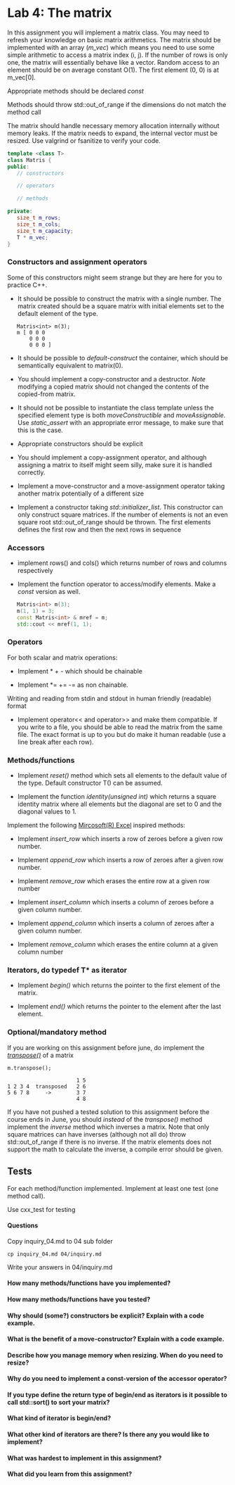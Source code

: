 # Lab 4: The matrix

In this assignment you will implement a matrix class. You may need to refresh
your knowledge on basic matrix arithmetics. The matrix should be implemented
with an array (*m_vec*) which means you need to use some simple arithmetic to access
a matrix index (i, j). If the number of rows is only one, the matrix will essentially
behave like a vector. Random access to an element should be on average constant O(1).
The first element (0, 0) is at m_vec[0].

Appropriate methods should be declared *const*

Methods should throw std::out_of_range if the dimensions do not match the method call

The matrix should handle necessary memory allocation internally without
memory leaks. If the
matrix needs to expand, the internal vector must be resized. Use valgrind or fsanitize
to verify your code.

```c++
template <class T>
class Matris {
public:
   // constructors

   // operators

   // methods

private:
   size_t m_rows;
   size_t m_cols;
   size_t m_capacity;
   T * m_vec;
}
```

### Constructors and assignment operators

Some of this constructors might seem strange but they are here for you to practice C++.


* It should be possible to construct the matrix with a single number. The matrix
  created should be a square matrix with initial elements set to the default element
  of the type.

```
   Matris<int> m(3);
   m [ 0 0 0
       0 0 0
       0 0 0 ]
```

* It should be possible to _default-construct_ the container, which
  should be semantically equivalent to matrix<T>(0).


* You should implement a copy-constructor and a destructor. _Note_ modifying a copied
  matrix should not changed the contents of the copied-from matrix.

*   It should not be possible to instantiate the class template unless the
    specified element type is both *moveConstructible* and
    *moveAssignable*. Use _static_assert_ with an appropriate error message, to
    make sure that this is the case.

* Appropriate constructors should be explicit

* You should implement a copy-assignment operator, and although assigning
  a matrix to itself might seem silly, make sure it is handled correctly.


* Implement a move-constructor and a move-assignment operator taking another
   matrix potentially of a different size


* Implement a constructor taking _std::initializer_list_. This constructor can only
  construct square matrices. If the number of elements is not an even square root
  std::out_of_range should be thrown. The first elements defines the first row and
  then the next rows in sequence



### Accessors

* implement rows() and cols() which returns number of rows and columns respectively

* Implement the function operator to access/modify elements. Make a *const* version as well.

```c++
   Matris<int> m(3);
   m(1, 1) = 3;
   const Matris<int> & mref = m;
   std::cout << mref(1, 1);
```

### Operators

For both scalar and matrix operations:

* Implement * + - which should be chainable

* Implement *= += -= as non chainable.

Writing and reading from stdin and stdout in human friendly (readable) format

* Implement operator<< and operator>> and make them compatible. If you write to a
  file, you should be able to read the matrix from the same file. The exact format
  is up to you but do make it human readable (use a line break after each row).

### Methods/functions

* Implement _reset()_ method which sets all elements to the default value of the type. Default constructor T() can be assumed.

* Implement the function _identity(unsigned int)_ which returns a square identity
  matrix where all elements but
  the diagonal are set to 0 and the diagonal values to 1.

Implement the following [Mircosoft(R) Excel](https://en.wikipedia.org/wiki/Microsoft_Excel) inspired methods:

* Implement *insert_row* which inserts a row of zeroes before a given row number.

* Implement *append_row* which inserts a row of zeroes after a given row number.

* Implement *remove_row* which erases the entire row at a given row number

* Implement *insert_column* which inserts a column of zeroes before a given column number.

* Implement *append_column* which inserts a column of zeroes after a given column number.

* Implement *remove_column* which erases the entire column at a given column number

### Iterators, do typedef T* as iterator

* Implement *begin()* which returns the pointer to the first element of the matrix.

* Implement *end()* which returns the pointer to the element after the last element.

### Optional/mandatory method

If you are working on this assignment before june, do implement
the [_transpose()_](https://en.wikipedia.org/wiki/Transpose) of a matrix

```
m.transpose();

                      1 5
1 2 3 4  transposed   2 6
5 6 7 8     ->        3 7
                      4 8
```

If you have not pushed a tested solution to this assignment before the course
ends in June, you should *instead* of the _transpose()_ method implement
the _inverse_ method which inverses a matrix. Note that only square matrices
can have inverses (although not all do) throw std::out_of_range if there is
no inverse. If the matrix elements does not support the math to calculate
the inverse, a compile error should be given.

## Tests

For each method/function implemented. Implement at least one test (one method call).

Use cxx_test for testing

#### Questions

Copy inquiry_04.md to 04 sub folder

```
cp inquiry_04.md 04/inquiry.md
```

Write your answers in 04/inquiry.md


#### How many methods/functions have you implemented?


#### How many methods/functions have you tested?


#### Why should (some?) constructors be explicit? Explain with a code example.


#### What is the benefit of a move-constructor? Explain with a code example.


#### Describe how you manage memory when resizing. When do you need to resize?


#### Why do you need to implement a const-version of the accessor operator?

#### If you type define the return type of begin/end as iterators is it possible to call std::sort() to sort your matrix?

#### What kind of iterator is begin/end?

#### What other kind of iterators are there? Is there any you would like to implement?


#### What was hardest to implement in this assignment?


#### What did you learn from this assignment?
